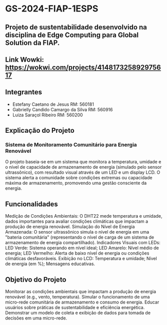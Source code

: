 # GS-2024-FIAP-1ESPS
## Projeto de sustentabilidade desenvolvido na disciplina de Edge Computing para Global Solution da FIAP.
## Link Wowki: https://wokwi.com/projects/414817325892975617

## Integrantes
- Estefany Caetano de Jesus RM: 560181
- Gabrielly Candido Camargo da Silva RM: 560916
- Luiza Saraçol Ribeiro RM: 560200

## Explicação do Projeto
### Sistema de Monitoramento Comunitário para Energia Renovável
O projeto baseia-se em um sistema que monitora a temperatura, umidade e o nível de capacidade de armazenamento de energia (simulado pelo sensor ultrassônico), com resultado visual através de um LED e um display LCD. O sistema alerta a comunidade sobre condições extremas ou capacidade máxima de armazenamento, promovendo uma gestão consciente da energia.

## Funcionalidades
Medição de Condições Ambientais: O DHT22 mede temperatura e umidade, dados importantes para avaliar condições climáticas que impactam a produção de energia renovável.
Simulação do Nível de Energia Armazenada: O sensor ultrassônico simula o nível de energia em uma "bateria comunitária" (representando o nível de carga de um sistema de armazenamento de energia compartilhado).
Indicadores Visuais com LEDs: LED Verde: Sistema operando em nível ideal; LED Amarelo: Nível médio de energia; LED Vermelho: Alerta de baixo nível de energia ou condições climáticas desfavoráveis.
Exibição no LCD: Temperatura e umidade; Nível de energia (em %); Mensagens educativas.

## Objetivo do Projeto
Monitorar as condições ambientais que impactam a produção de energia renovável (e.g., vento, temperatura).
Simular o funcionamento de uma micro-rede comunitária de armazenamento e consumo de energia.
Educar usuários sobre práticas de sustentabilidade e eficiência energética.
Demonstrar um modelo de coleta e exibição de dados para tomada de decisões em uma micro-rede.
